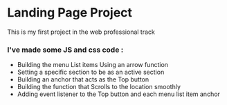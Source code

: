 # Landing Page Project

This is my first project in the web professional track

### I've made some JS and css code :
* Building the menu List items Using an arrow function 
* Setting a specific section to be as an active section
* Building an anchor that acts as the Top button 
* Building the function that Scrolls to the location smoothly
* Adding event listener to the Top button and each menu list item anchor